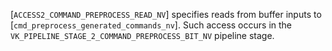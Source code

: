 [`ACCESS2_COMMAND_PREPROCESS_READ_NV`] specifies reads from
buffer inputs to [`cmd_preprocess_generated_commands_nv`].
Such access occurs in the
`VK_PIPELINE_STAGE_2_COMMAND_PREPROCESS_BIT_NV` pipeline stage.